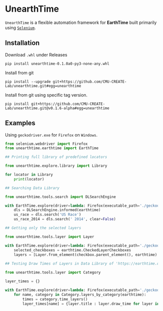 # UnearthTime

`UnearthTime` is a flexible automation framework for **EarthTime** built primarily using [`Selenium`](https://selenium-python.readthedocs.io/).

## Installation

Download `.whl` under Releases

```
pip install unearthtime-0.1.0a0-py3-none-any.whl
```

Install from git

```
pip install --upgrade git+https://github.com/CMU-CREATE-Lab/unearthtime.git#egg=unearthtime
```

Install from git using specific tag version.

```
pip install git+https://github.com/CMU-CREATE-Lab/unearthtime.git@v0.1.6-alpha#egg=unearthtime
```
 
## Examples

Using `geckodriver.exe` for `Firefox` on `Windows`.

```py
from selenium.webdriver import Firefox
from unearthtime.earthtime import EarthTime

## Printing full library of predefined locators

from unearthtime.explore.library import Library

for locator in Library
    print(locator)

## Searching Data Library

from unearthtime.tools.search import DLSearchEngine

with EarthTime.explore(driver=lambda: Firefox(executable_path='./geckodriver.exe')) as earthtime:
    dls = DLSearchEngine.informed(earthtime)
    us_race = dls.search('US Race')
    us_race_2014 = dls.search(' 2014', clear=False)

## Getting only the selected layers

from unearthtime.tools.layer import Layer

with EarthTime.explore(driver=lambda: Firefox(executable_path='./geckodriver.exe')) as earthtime:
    selected_checkboxes = earthtime.CheckedLayerCheckboxes
    layers = [Layer.from_element(checkbox.parent_element(), earthtime) for checkbox in selected_checkboxes)]
    
## Testing Draw Times of Layers in Data Library of 'https://earthtime.org/explore'

from unearthtime.tools.layer import Category

layer_times = {}

with EarthTime.explore(driver=lambda: Firefox(executable_path='./geckodriver.exe')) as earthtime:
    for name, category in Category.layers_by_category(earthtime):
        times = category.time_layers()
        layer_times[name] = {layer.title : layer.draw_time for layer in times if layer.draw_time > 0}

```
        
     
     
     
     
     
     
     
    
    
